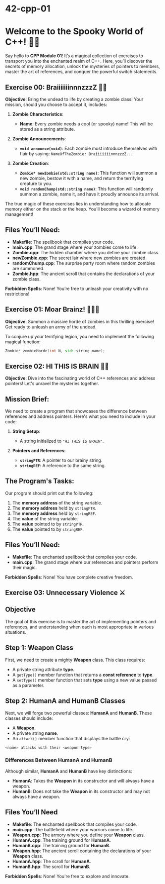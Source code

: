 # 42-cpp-01
# Welcome to the Spooky World of C++! 🎃👻

Say hello to **CPP Module 01**! It’s a magical collection of exercises to transport you into the enchanted realm of C++. Here, you’ll discover the secrets of memory allocation, unlock the mysteries of pointers to members, master the art of references, and conquer the powerful switch statements.

## Exercise 00: BraiiiiiiinnnzzzZ 🧟‍♂️

**Objective**: Bring the undead to life by creating a zombie class! Your mission, should you choose to accept it, includes:

1. **Zombie Characteristics**:
   - **Name**: Every zombie needs a cool (or spooky) name! This will be stored as a string attribute.

2. **Zombie Announcements**:
   - **`void announce(void)`**: Each zombie must introduce themselves with flair by saying: `NameOfTheZombie: BraiiiiiiinnnzzzZ...`

3. **Zombie Creation**:
   - **`Zombie* newZombie(std::string name)`**: This function will summon a new zombie, bestow it with a name, and return the terrifying creature to you.
   - **`void randomChump(std::string name)`**: This function will randomly summon a zombie, name it, and have it proudly announce its arrival.

The true magic of these exercises lies in understanding how to allocate memory either on the stack or the heap. You'll become a wizard of memory management!

## Files You’ll Need:
- **Makefile**: The spellbook that compiles your code.
- **main.cpp**: The grand stage where your zombies come to life.
- **Zombie.cpp**: The hidden chamber where you define your zombie class.
- **newZombie.cpp**: The secret lair where new zombies are created.
- **randomChump.cpp**: The surprise party room where random zombies are summoned.
- **Zombie.hpp**: The ancient scroll that contains the declarations of your zombie class.

**Forbidden Spells**: None! You’re free to unleash your creativity with no restrictions!



## Exercise 01: Moar Brainz! 🧟‍♂️🧠

**Objective**: Summon a massive horde of zombies in this thrilling exercise! Get ready to unleash an army of the undead.

To conjure up your terrifying legion, you need to implement the following magical function:

```cpp
Zombie* zombieHorde(int N, std::string name);
```

## Exercise 02: HI THIS IS BRAIN 🧠🎉

**Objective**: Dive into the fascinating world of C++ references and address pointers! Let's unravel the mysteries together.

## Mission Brief:
We need to create a program that showcases the difference between references and address pointers. Here's what you need to include in your code:

1. **String Setup**:
   - A string initialized to `"HI THIS IS BRAIN"`.

2. **Pointers and References**:
   - **`stringPTR`**: A pointer to our brainy string.
   - **`stringREF`**: A reference to the same string.

## The Program's Tasks:
Our program should print out the following:

1. The **memory address** of the string variable.
2. The **memory address** held by `stringPTR`.
3. The **memory address** held by `stringREF`.
4. The **value** of the string variable.
5. The **value** pointed to by `stringPTR`.
6. The **value** pointed to by `stringREF`.

## Files You’ll Need:
- **Makefile**: The enchanted spellbook that compiles your code.
- **main.cpp**: The grand stage where our references and pointers perform their magic.

**Forbidden Spells**: None! You have complete creative freedom.

## Exercise 03: Unnecessary Violence ⚔️

## Objective
The goal of this exercise is to master the art of implementing pointers and references, and understanding when each is most appropriate in various situations.

## Step 1: Weapon Class
First, we need to create a mighty **Weapon** class. This class requires:

- A private string attribute **type**.
- A `getType()` member function that returns a **const reference** to **type**.
- A `setType()` member function that sets **type** using a new value passed as a parameter.

## Step 2: HumanA and HumanB Classes
Next, we will forge two powerful classes: **HumanA** and **HumanB**. These classes should include:

- A **Weapon**.
- A private string **name**.
- An `attack()` member function that displays the battle cry:

```cpp
<name> attacks with their <weapon type>
```


### Differences Between HumanA and HumanB
Although similar, **HumanA** and **HumanB** have key distinctions:

- **HumanA**: Takes the **Weapon** in its constructor and will always have a weapon.
- **HumanB**: Does not take the **Weapon** in its constructor and may not always have a weapon.

## Files You’ll Need
- **Makefile**: The enchanted spellbook that compiles your code.
- **main.cpp**: The battlefield where your warriors come to life.
- **Weapon.cpp**: The armory where you define your **Weapon** class.
- **HumanA.cpp**: The training ground for **HumanA**.
- **HumanB.cpp**: The training ground for **HumanB**.
- **Weapon.hpp**: The ancient scroll containing the declarations of your **Weapon** class.
- **HumanA.hpp**: The scroll for **HumanA**.
- **HumanB.hpp**: The scroll for **HumanB**.

**Forbidden Spells**: None! You're free to explore and innovate.





